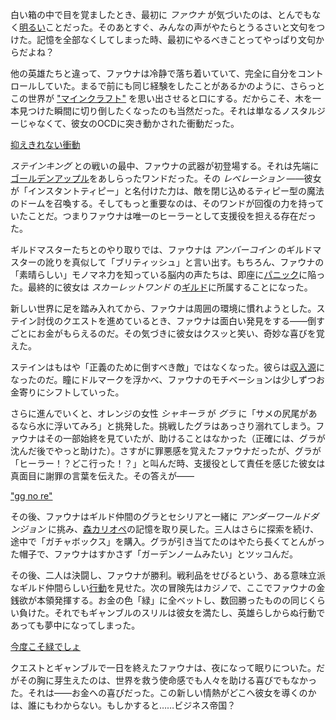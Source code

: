 <!-- title: セレス・ファウナ -->
<!-- status: 生存 -->

白い箱の中で目を覚ましたとき、最初に _ファウナ_ が気づいたのは、とんでもなく[明るい](https://www.youtube.com/live/VrLNA0SjYN8?si=8uBOHktGG-Kzh9WB&t=247)ことだった。そのあとすぐ、みんなの声がやたらとうるさいと文句をつけた。記憶を全部なくしてしまった時、最初にやるべきことってやっぱり文句からだよね？

他の英雄たちと違って、ファウナは冷静で落ち着いていて、完全に自分をコントロールしていた。まるで前にも同じ経験をしたことがあるかのように、さらっとこの世界が ["マインクラフト"](https://www.youtube.com/live/VrLNA0SjYN8?si=s__Wo-nNYnk4VH3F&t=1682) を思い出させると口にする。だからこそ、木を一本見つけた瞬間に切り倒したくなったのも当然だった。それは単なるノスタルジーじゃなくて、彼女のOCDに突き動かされた衝動だった。

[抑えきれない衝動](#embed:https://www.youtube.com/live/VrLNA0SjYN8?si=4SkKMgTqMYkdVuaV&t=2875)

_ステインキング_ との戦いの最中、ファウナの武器が初登場する。それは先端に[ゴールデンアップル](https://www.youtube.com/live/VrLNA0SjYN8?si=c8218mEL2pzXTcr2&t=3173)をあしらったワンドだった。その _レベレーション_ ――彼女が「インスタントティピー」と名付けた力は、敵を閉じ込めるティピー型の魔法のドームを召喚する。そしてもっと重要なのは、そのワンドが回復の力を持っていたことだ。つまりファウナは唯一のヒーラーとして支援役を担える存在だった。

ギルドマスターたちとのやり取りでは、ファウナは _アンバーコイン_ のギルドマスターの訛りを真似して「ブリティッシュ」と言い出す。もちろん、ファウナの「素晴らしい」モノマネ力を知っている脳内の声たちは、即座に[パニック](https://www.youtube.com/live/VrLNA0SjYN8?si=0_DR3pQaTV-Eefyw&t=3234)に陥った。最終的に彼女は _スカーレットワンド_ の[ギルド](https://www.youtube.com/live/VrLNA0SjYN8?si=-WFwPJ36yVIN8B7Z&t=3441)に所属することになった。

新しい世界に足を踏み入れてから、ファウナは周囲の環境に慣れようとした。ステイン討伐のクエストを進めているとき、ファウナは面白い発見をする――倒すごとにお金がもらえるのだ。その気づきに彼女はクスッと笑い、奇妙な喜びを覚えた。

ステインはもはや「正義のために倒すべき敵」ではなくなった。彼らは[収入源](https://www.youtube.com/live/VrLNA0SjYN8?si=Ewua3iV9CrElQap3&t=5008)になったのだ。瞳にドルマークを浮かべ、ファウナのモチベーションは少しずつお金寄りにシフトしていった。

さらに進んでいくと、オレンジの女性 _シャキーラ_ が _グラ_ に「サメの尻尾があるなら水に浮いてみろ」と挑発した。挑戦したグラはあっさり溺れてしまう。ファウナはその一部始終を見ていたが、助けることはなかった（正確には、グラが沈んだ後でやっと助けた）。さすがに罪悪感を覚えたファウナだったが、グラが「ヒーラー！？どこ行った！？」と叫んだ時、支援役として責任を感じた彼女は真面目に謝罪の言葉を伝えた。その答えが――

["gg no re"](#embed:https://www.youtube.com/live/VrLNA0SjYN8?t=6903)

その後、ファウナはギルド仲間のグラとセシリアと一緒に _アンダーワールドダンジョン_ に挑み、[森カリオペ](https://www.youtube.com/live/VrLNA0SjYN8?si=-eUxCKiyxKEaV8hA&t=9484)の記憶を取り戻した。三人はさらに探索を続け、途中で「ガチャボックス」を購入。グラが引き当てたのはやたら長くてとんがった帽子で、ファウナはすかさず「ガーデンノームみたい」とツッコんだ。

その後、二人は決闘し、ファウナが勝利。戦利品をせびるという、ある意味立派なギルド仲間らしい[行動](https://www.youtube.com/live/VrLNA0SjYN8?si=xCvDCmma03qWhWhk&t=11073)を見せた。次の冒険先はカジノで、ここでファウナの金銭欲が本領発揮する。お金の色「緑」に全ベットし、数回勝ったものの同じくらい負けた。それでもギャンブルのスリルは彼女を満たし、英雄らしからぬ行動であっても夢中になってしまった。

[今度こそ緑でしょ](#embed:https://www.youtube.com/live/VrLNA0SjYN8?t=11878)

クエストとギャンブルで一日を終えたファウナは、夜になって眠りについた。だがその胸に芽生えたのは、世界を救う使命感でも人々を助ける喜びでもなかった。それは――お金への喜びだった。この新しい情熱がどこへ彼女を導くのかは、誰にもわからない。もしかすると……ビジネス帝国？
